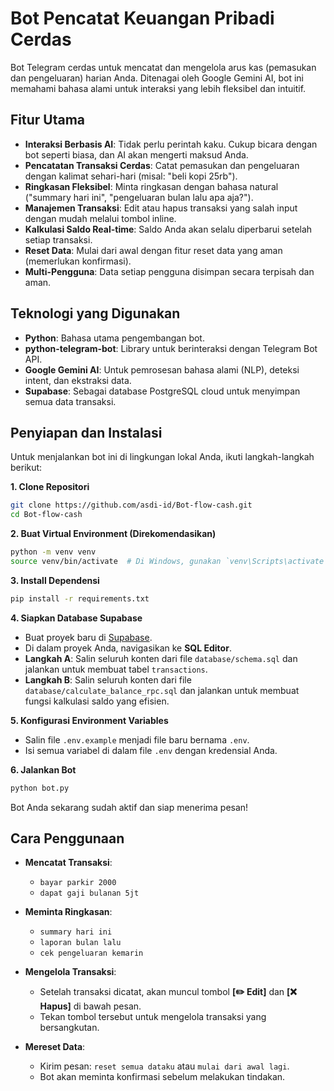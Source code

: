 # Bot Pencatat Keuangan Pribadi Cerdas

Bot Telegram cerdas untuk mencatat dan mengelola arus kas (pemasukan dan pengeluaran) harian Anda. Ditenagai oleh Google Gemini AI, bot ini memahami bahasa alami untuk interaksi yang lebih fleksibel dan intuitif.

## Fitur Utama

-   **Interaksi Berbasis AI**: Tidak perlu perintah kaku. Cukup bicara dengan bot seperti biasa, dan AI akan mengerti maksud Anda.
-   **Pencatatan Transaksi Cerdas**: Catat pemasukan dan pengeluaran dengan kalimat sehari-hari (misal: "beli kopi 25rb").
-   **Ringkasan Fleksibel**: Minta ringkasan dengan bahasa natural ("summary hari ini", "pengeluaran bulan lalu apa aja?").
-   **Manajemen Transaksi**: Edit atau hapus transaksi yang salah input dengan mudah melalui tombol inline.
-   **Kalkulasi Saldo Real-time**: Saldo Anda akan selalu diperbarui setelah setiap transaksi.
-   **Reset Data**: Mulai dari awal dengan fitur reset data yang aman (memerlukan konfirmasi).
-   **Multi-Pengguna**: Data setiap pengguna disimpan secara terpisah dan aman.

## Teknologi yang Digunakan

-   **Python**: Bahasa utama pengembangan bot.
-   **python-telegram-bot**: Library untuk berinteraksi dengan Telegram Bot API.
-   **Google Gemini AI**: Untuk pemrosesan bahasa alami (NLP), deteksi intent, dan ekstraksi data.
-   **Supabase**: Sebagai database PostgreSQL cloud untuk menyimpan semua data transaksi.

## Penyiapan dan Instalasi

Untuk menjalankan bot ini di lingkungan lokal Anda, ikuti langkah-langkah berikut:

**1. Clone Repositori**
```bash
git clone https://github.com/asdi-id/Bot-flow-cash.git
cd Bot-flow-cash
```

**2. Buat Virtual Environment (Direkomendasikan)**
```bash
python -m venv venv
source venv/bin/activate  # Di Windows, gunakan `venv\Scripts\activate`
```

**3. Install Dependensi**
```bash
pip install -r requirements.txt
```

**4. Siapkan Database Supabase**
-   Buat proyek baru di [Supabase](https://supabase.com).
-   Di dalam proyek Anda, navigasikan ke **SQL Editor**.
-   **Langkah A**: Salin seluruh konten dari file `database/schema.sql` dan jalankan untuk membuat tabel `transactions`.
-   **Langkah B**: Salin seluruh konten dari file `database/calculate_balance_rpc.sql` dan jalankan untuk membuat fungsi kalkulasi saldo yang efisien.

**5. Konfigurasi Environment Variables**
-   Salin file `.env.example` menjadi file baru bernama `.env`.
-   Isi semua variabel di dalam file `.env` dengan kredensial Anda.

**6. Jalankan Bot**
```bash
python bot.py
```
Bot Anda sekarang sudah aktif dan siap menerima pesan!

## Cara Penggunaan

-   **Mencatat Transaksi**:
    -   `bayar parkir 2000`
    -   `dapat gaji bulanan 5jt`

-   **Meminta Ringkasan**:
    -   `summary hari ini`
    -   `laporan bulan lalu`
    -   `cek pengeluaran kemarin`

-   **Mengelola Transaksi**:
    -   Setelah transaksi dicatat, akan muncul tombol **[✏️ Edit]** dan **[❌ Hapus]** di bawah pesan.
    -   Tekan tombol tersebut untuk mengelola transaksi yang bersangkutan.

-   **Mereset Data**:
    -   Kirim pesan: `reset semua dataku` atau `mulai dari awal lagi`.
    -   Bot akan meminta konfirmasi sebelum melakukan tindakan.